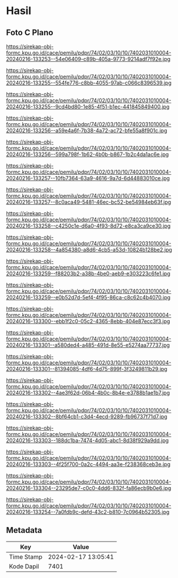# Hasil

## Foto C Plano

https://sirekap-obj-formc.kpu.go.id/cace/pemilu/pdpr/74/02/03/10/10/7402031010004-20240216-133253--54e06409-c89b-405a-9773-9214adf7f92e.jpg

https://sirekap-obj-formc.kpu.go.id/cace/pemilu/pdpr/74/02/03/10/10/7402031010004-20240216-133255--554fe776-c8bb-4055-97ab-c066c8396539.jpg

https://sirekap-obj-formc.kpu.go.id/cace/pemilu/pdpr/74/02/03/10/10/7402031010004-20240216-133255--9cd4bd80-1e85-4f51-b1ec-441845849400.jpg

https://sirekap-obj-formc.kpu.go.id/cace/pemilu/pdpr/74/02/03/10/10/7402031010004-20240216-133256--a59e4a6f-7b38-4a72-ac72-bfe55a8f901c.jpg

https://sirekap-obj-formc.kpu.go.id/cace/pemilu/pdpr/74/02/03/10/10/7402031010004-20240216-133256--599a798f-1b62-4b0b-b867-1b2c4da1ac6e.jpg

https://sirekap-obj-formc.kpu.go.id/cace/pemilu/pdpr/74/02/03/10/10/7402031010004-20240216-133257--10fb7364-63a9-4616-9a7d-6d44883010ce.jpg

https://sirekap-obj-formc.kpu.go.id/cace/pemilu/pdpr/74/02/03/10/10/7402031010004-20240216-133257--8c0aca49-5481-46ec-bc52-be54984eb63f.jpg

https://sirekap-obj-formc.kpu.go.id/cace/pemilu/pdpr/74/02/03/10/10/7402031010004-20240216-133258--c4250c1e-d6a0-4f93-8d72-e8ca3ca9ce30.jpg

https://sirekap-obj-formc.kpu.go.id/cace/pemilu/pdpr/74/02/03/10/10/7402031010004-20240216-133258--4a854380-a8d6-4cb5-a53d-10824b128be2.jpg

https://sirekap-obj-formc.kpu.go.id/cace/pemilu/pdpr/74/02/03/10/10/7402031010004-20240216-133259--f88203b2-a38b-4be0-aeb9-e303223c6fe1.jpg

https://sirekap-obj-formc.kpu.go.id/cace/pemilu/pdpr/74/02/03/10/10/7402031010004-20240216-133259--e0b52d7d-5ef4-4f95-86ca-c8c62c4b4070.jpg

https://sirekap-obj-formc.kpu.go.id/cace/pemilu/pdpr/74/02/03/10/10/7402031010004-20240216-133300--ebb1f2c0-05c2-4365-8ebb-404e87ecc3f3.jpg

https://sirekap-obj-formc.kpu.go.id/cace/pemilu/pdpr/74/02/03/10/10/7402031010004-20240216-133301--a580ded4-a485-491d-8e55-e5274aa77737.jpg

https://sirekap-obj-formc.kpu.go.id/cace/pemilu/pdpr/74/02/03/10/10/7402031010004-20240216-133301--81394085-4df6-4d75-899f-3f3249811b29.jpg

https://sirekap-obj-formc.kpu.go.id/cace/pemilu/pdpr/74/02/03/10/10/7402031010004-20240216-133302--4ae3f62d-06b4-4b0c-8b4e-e3788b1ae1b7.jpg

https://sirekap-obj-formc.kpu.go.id/cace/pemilu/pdpr/74/02/03/10/10/7402031010004-20240216-133302--8bf64cb1-c3d4-4ecd-9289-fb96737f71d7.jpg

https://sirekap-obj-formc.kpu.go.id/cace/pemilu/pdpr/74/02/03/10/10/7402031010004-20240216-133303--188dc1ba-7474-4d05-abc1-8d38f929a9dd.jpg

https://sirekap-obj-formc.kpu.go.id/cace/pemilu/pdpr/74/02/03/10/10/7402031010004-20240216-133303--4f25f700-0a2c-4494-aa3e-f238368ceb3e.jpg

https://sirekap-obj-formc.kpu.go.id/cace/pemilu/pdpr/74/02/03/10/10/7402031010004-20240216-133304--23295de7-c0c0-4dd6-832f-fa86ecb9b0e6.jpg

https://sirekap-obj-formc.kpu.go.id/cace/pemilu/pdpr/74/02/03/10/10/7402031010004-20240216-133254--7a0fdb9c-defd-43c2-b810-7c0964b52305.jpg


## Metadata

| Key        | Value               |
| ---------- | ------------------- |
| Time Stamp | 2024-02-17 13:05:41 |
| Kode Dapil | 7401                |



